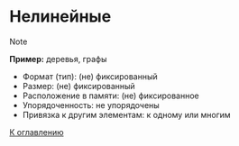 # Нелинейные

> [!NOTE]
> **Пример:** деревья, графы

- Формат (тип): (не) фиксированный
- Размер: (не) фиксированный
- Расположение в памяти: (не) фиксированное
- Упорядоченность: не упорядочены
- Привязка к другим элементам: к одному или многим

[К оглавлению](../README.md)
